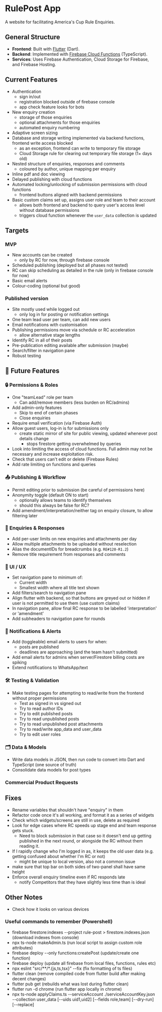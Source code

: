 # RulePost App
A website for facilitating America's Cup Rule Enquiries.

## General Structure
- **Frontend**: Built with [Flutter](https://flutter.dev/) (Dart).
- **Backend**: Implemented with [Firebase Cloud Functions](https://firebase.google.com/docs/functions) (TypeScript).
- **Services**: Uses Firebase Authentication, Cloud Storage for Firebase, and Firebase Hosting.

## Current Features
- Authentication
  - sign in/out
  - registration blocked outside of firebase console
  - app check feature looks for bots
- New enquiry creation
  - storage of those enquiries
  - optional attachments for those enquiries
  - automated enquiry numbering
- Adaptive screen sizing
- Database and storage writing implemented via backend functions, frontend write access blocked
  - as an exception, frontend can write to temporary file storage
  - Cloud Storage rule for clearing out temporary file storage (1+ days old)
- Nested structure of enquiries, responses and comments
  - coloured by author, unique mapping per enquiry
- Inline pdf and doc viewing
- Delayed publishing with cloud functions
- Automated locking/unlocking of submission permissions with cloud functions
  - frontend buttons aligned with backend permissions
- Basic custom claims set up, assigns user role and team to their account
  - allows both frontend and backend to query user's access level without database permissions
  - triggers cloud function whenever the `user_data` collection is updated

## Targets

### MVP
- New accounts can be created
  - only by RC for now, through firebase console
- Scheduled publishing (deployed but all phases not tested)
- RC can skip scheduling as detailed in the rule (only in firebase console for now)
- Basic email alerts
- Colour-coding (optional but good)

### Published version
- Site mostly used while logged out
  - only log in for posting or notification settings
- One team lead user per team, can add new users
- Email notifications with customisation
- Publishing permissions move via schedule or RC acceleration
  - allow alternative stage lengths
- Identify RC in all of their posts
- Pre-publication editing available after submission (maybe)
- Search/filter in navigation pane
- Robust testing

## 📌 Future Features

### 🔒 Permissions & Roles
- One "teamLead" role per team
  - Can add/remove members (less burden on RC/admins)
- Add admin-only features  
  - Skip to end of certain phases  
  - Close enquiries  
- Require email verification (via Firebase Auth)
- Allow guest users, log-in is for submissions only
  - create static mirror of site for public viewing, updated whenever post details change
    - stops firestore getting overwhelmed by queries
- Look into limiting the access of cloud functions. Full admin may not be necessary and increase exploitation risk.
- Check that users can't edit or delete (Firebase Rules)
- Add rate limiting on functions and queries

### 📤 Publishing & Workflow
- Permit editing prior to submission (be careful of permissions here)
- Anonymity toggle (default ON to start)  
  - optionally allows teams to identify themselves
  - should this always be false for RC?
- Add amendment/interpretation/neither tag on enquiry closure, to allow filtering later  

### 📑 Enquiries & Responses
- Add per-user limits on new enquiries and attachments per day  
- Allow multiple attachments to be uploaded without reselection  
- Alias the documentIDs for breadcrumbs (e.g. `RE#120-R1.2`)
- Remove title requirement from responses and comments

### 🎨 UI / UX
- Set navigation pane to minimum of:
  - Current width
  - Smallest width where all title text shown
- Add filters/search to navigation pane
- Align flutter with backend, so that buttons are greyed out or hidden if user is not permitted to use them (use custom claims)
- In navigation pane, allow final RC response to be labelled 'interpretation' or 'amendment'
- Add subheaders to navigation pane for rounds

### 📧 Notifications & Alerts
- Add (toggleable) email alerts to users for when:
  - posts are published
  - deadlines are approaching (and the team hasn't submitted)
- Add email alerts for admins when server/Firestore billing costs are spiking
- Extend notifications to WhatsApp/text

### 🛠 Testing & Validation
- Make testing pages for attempting to read/write from the frontend without proper permissions  
  - Test as signed in vs signed out  
  - Try to read author IDs  
  - Try to edit published posts  
  - Try to read unpublished posts  
  - Try to read unpublished post attachments
  - Try to read/write app_data and user_data
  - Try to edit user roles

### 🗂 Data & Models
- Write data models in JSON, then run code to convert into Dart and TypeScript (one source of truth)
- Consolidate data models for post types

### Commercial Product Requests

## Fixes
- Rename variables that shouldn't have "enquiry" in them
- Refactor code once it's all working, and format it as a series of widgets
- Check which widgets/screens are still in use, delete as required
- Look for edge cases where RC speeds up stage end and team response gets stuck. 
  - Need to block submission in that case so it doesn't end up getting published in the next round, or alongside the RC without them reading it.
- If I rapidly change who I'm logged in as, it keeps the old user data (e.g. getting confused about whether I'm RC or not)
  - might be unique to local version, also not a common issue
- make sure that top bar on both sides of two-panel shall have same height
- Enforce overall enquiry timeline even if RC responds late
  - notify Competitors that they have slightly less time than is ideal

## Other Notes
- Check how it looks on various devices

### Useful commands to remember (Powershell)
- firebase firestore:indexes --project rule-post > firestore.indexes.json (download indexes from console)
- npx ts-node makeAdmin.ts (run local script to assign custom role attributes)
- firebase deploy --only functions:createPost (update/create one function)
- firebase deploy (update all firebase from local files, functions, rules etc)
- npx eslint "src/**/*.{js,ts,tsx}" --fix (fix formatting of ts files)
- flutter clean (remove compiled code from flutter build after making decent changes)
- flutter pub get (rebuilds what was lost during flutter clean)
- flutter run -d chrome (run flutter app locally in chrome)
- npx ts-node applyClaims.ts --serviceAccount ./serviceAccountKey.json --collection user_data [--uids uid1,uid2] [--fields role,team] [--dry-run] [--replace]